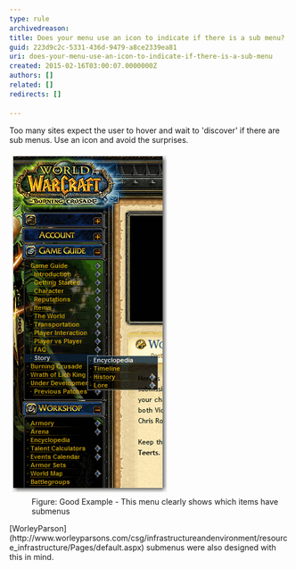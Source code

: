 ```yaml
---
type: rule
archivedreason: 
title: Does your menu use an icon to indicate if there is a sub menu?
guid: 223d9c2c-5331-436d-9479-a8ce2339ea81
uri: does-your-menu-use-an-icon-to-indicate-if-there-is-a-sub-menu
created: 2015-02-16T03:00:07.0000000Z
authors: []
related: []
redirects: []

---
```


Too many sites expect the user to hover and wait to       'discover' if there are sub menus. Use an icon and avoid the       surprises.

<!--endintro-->
<dl class="goodImage"><dt> 
      <img alt="Good" src="../../assets/SubmenusHaveIcons_Good.gif" style="margin:5px;"> 
   </dt><dd>Figure: Good Example - This menu clearly shows which items have submenus</dd></dl>
[WorleyParson](http://www.worleyparsons.com/csg/infrastructureandenvironment/resource_infrastructure/Pages/default.aspx) submenus were also designed with this in mind.

